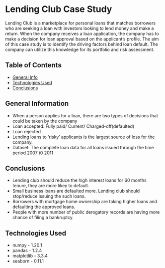 # Lending Club Case Study
Lending Club is a marketplace for personal loans that matches borrowers who are seeking a loan with investors looking to lend money and make a return.
When the company receives a loan application, the company has to make a decision for loan approval based on the applicant’s profile. The aim of this case study is to identify the driving factors behind loan default. The company can utilize this knowledge for its portfolio and risk assessment.

## Table of Contents
* [General Info](#general-information)
* [Technologies Used](#technologies-used)
* [Conclusions](#conclusions)

<!-- You can include any other section that is pertinent to your problem -->

## General Information
- When a person applies for a loan, there are two types of decisions that could be taken by the company
- Loan accepted: Fully paid/ Current/ Charged-off(defaulted)
- Loan rejected
- Lending loans to ‘risky’ applicants is the largest source of loss for the company.
- Dataset: The complete loan data for all loans issued through the time period 2007 t0 2011

<!-- You don't have to answer all the questions - just the ones relevant to your project. -->

## Conclusions
- Lending club should reduce the high interest loans for 60 months tenure, they are more likey to default.
- Small business loans are defaulted more. Lending club should stop/reduce issuing the such loans.
- Borrowers with mortgage home ownership are taking higher loans and defaulting the approved loans.
- People with more number of public derogatory records are having more chance of filing a bankruptcy.

<!-- You don't have to answer all the questions - just the ones relevant to your project. -->


## Technologies Used
- numpy - 1.20.1
- pandas - 1.2.4
- matplotlib - 3.3.4
- seaborn - 0.11.1

<!-- As the libraries versions keep on changing, it is recommended to mention the version of library used in this project -->
